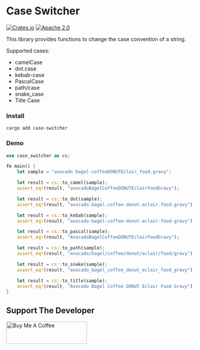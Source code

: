 # Case Switcher

[![Crates.io](https://img.shields.io/crates/v/case-switcher.svg)](https://crates.io/crates/case-switcher)
[![Apache 2.0](https://img.shields.io/badge/license-MIT%2FApache-blue.svg)](https://gitlab.com/mburkard/case-switcher-rs/LICENSE.md)

This library provides functions to change the case convention of a string.

Supported cases:

- camelCase
- dot.case
- kebab-case
- PascalCase
- path/case
- snake_case
- Title Case

### Install

```shell
cargo add case-switcher
```

### Demo

```rust
use case_switcher as cs;

fn main() {
    let sample = "avocado bagel-coffeeDONUTEclair_food.gravy";

    let result = cs::to_camel(sample);
    assert_eq!(result, "avocadoBagelCoffeeDONUTEclairFoodGravy");

    let result = cs::to_dot(sample);
    assert_eq!(result, "avocado.bagel.coffee.donut.eclair.food.gravy");

    let result = cs::to_kebab(sample);
    assert_eq!(result, "avocado-bagel-coffee-donut-eclair-food-gravy");

    let result = cs::to_pascal(sample);
    assert_eq!(result, "AvocadoBagelCoffeeDONUTEclairFoodGravy");

    let result = cs::to_path(sample);
    assert_eq!(result, "avocado/bagel/coffee/donut/eclair/food/gravy");

    let result = cs::to_snake(sample);
    assert_eq!(result, "avocado_bagel_coffee_donut_eclair_food_gravy");

    let result = cs::to_title(sample);
    assert_eq!(result, "Avocado Bagel Coffee DONUT Eclair Food Gravy");
}
```

## Support The Developer

<a href="https://www.buymeacoffee.com/mburkard" target="_blank">
  <img src="https://cdn.buymeacoffee.com/buttons/v2/default-blue.png"
       width="217"
       height="60"
       alt="Buy Me A Coffee">
</a>
